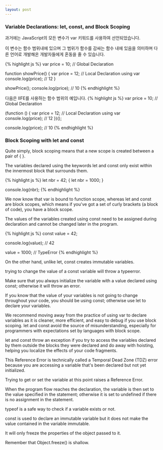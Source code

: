 ```yaml
---
layout: post
---
```


### Variable Declarations: let, const, and Block Scoping

<!-- In the past, all variables in JavaScript were declared using the keyword var. -->
과거에는 JavaScript의 모든 변수가 var 키워드를 사용하여 선언되었습니다.

<!-- These variables were function scoped, meaning their scope was within the function enclosing them, and this could sometimes be confusing to developers coming from other languages. -->

이 변수는 함수 범위내에 있으며 그 범위가 함수를 감싸는 함수 내에 있음을 의미하며 다른 언어로 개발해온 개발자들에게 혼동을 줄 수 있습니다.

{% highlight js %}
var price = 10; // Global Declaration

function showPrice() {
    var price = 12; // Local Declaration using var
    console.log(price); // 12
}

showPrice();
console.log(price); // 10
{% endhighlight %}

<!-- Following is an example of function level scopes with IIFE: -->
다음은 IIFE를 사용하는 함수 범위의 예입니다.
{% highlight js %}
var price = 10; // Global Declaration

(function () {
    var price = 12; // Local Declaration using var
    console.log(price); // 12
})();

console.log(price); // 10
{% endhighlight %}

### Block Scoping with let and const

Quite simply, block scoping means that a new scope is created between a pair of { }.

The variables declared using the keywords let and const only exist within the innermost block that surrounds them.

{% highlight js %}
let nbr = 42;
{
    let nbr = 1000;
}

console.log(nbr);
{% endhighlight %}

We now know that var is bound to function scope, whereas let and const are block scopes, which means if you've got a set of curly brackets (a block of code), you have a block scope.

The values of the variables created using const need to be assigned during declaration and cannot be changed later in the program.

{% highlight js %}
const value = 42;

console.log(value); // 42

value = 1000; // TypeError
{% endhighlight %}

On the other hand, unlike let, const creates immutable variables.

trying to change the value of a const variable will throw a typeerror.

Make sure that you always initialize the variable with a value declared using const; otherwise it will throw an error.

If you know that the value of your variables is not going to change throughout your code, you should be using const; otherwise use let to declare your variables.

We recommend moving away from the practice of using var to declare variables as it is cleaner, more efficient, and easy to debug if you use block scoping. let and const avoid the source of misunderstanding, especially for programmers with expectations set by languages with block scope.

let and const throw an exception if you try to access the variables declared by them outside the blocks they were declared and do away with hoisting, helping you localize the effects of your code fragments.

This Reference Error is technically called a Temporal Dead Zone (TDZ) error because you are accessing a variable that's been declared but not yet initialized.

Trying to get or set the variable at this point raises a Reference Error.

When the program flow reaches the declaration, the variable is then set to the value specified in the statement; otherwise it is set to undefined if there is no assignment in the statement.

typeof is a safe way to check if a variable exists or not.

const is used to declare an immutable variable but it does not make the value contained in the variable immutable.

It will only freeze the properties of the object passed to it.

Remember that Object.freeze() is shallow.